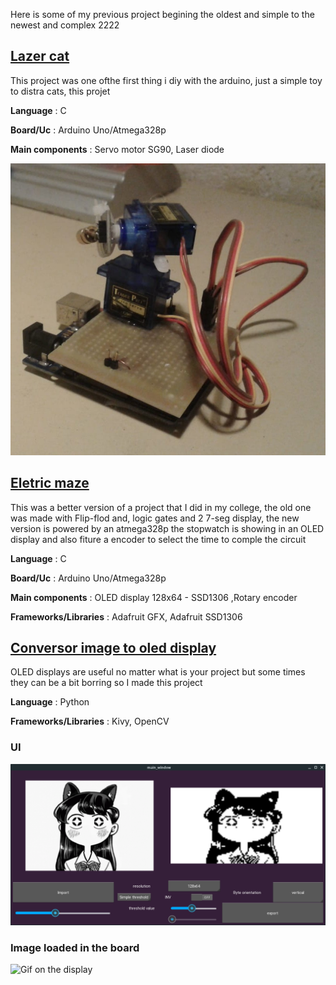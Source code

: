 

Here is some of my previous project begining the oldest and simple to the newest and complex 2222


##  [Lazer cat](https://github.com/Giovani-Pedroso/laser_cat/) 

 This project was one ofthe first thing i diy with the arduino, just a simple toy to distra cats, this projet 
 
 
 **Language** : C
 
 **Board/Uc** : Arduino Uno/Atmega328p
 
 **Main components** : Servo motor SG90, Laser diode
 
 
 
 ![Pseudo shield](https://github.com/Giovani-Pedroso/laser_cat/blob/main/Images/laser.jpeg?raw=true)
 

## [Eletric maze](https://github.com/Giovani-Pedroso/electric-labyrinth) 


This was a better version of a project that I did in my college, the old one was made with Flip-flod and, logic gates
and 2 7-seg display, the new version is powered by an atmega328p the stopwatch is showing in an OLED display and also fiture a encoder to select the time to comple the circuit

 **Language** : C
 
 **Board/Uc** : Arduino Uno/Atmega328p
 
 **Main components** : OLED display 128x64 - SSD1306 ,Rotary encoder
  
 **Frameworks/Libraries** : Adafruit GFX, Adafruit SSD1306
 
 

## [Conversor image to oled display](https://github.com/Giovani-Pedroso/Converter-of-images-and-videos-to-128-x-64-display)
 


OLED displays are useful no matter what is your project but some times they can be a bit borring so I made this project 


 **Language** : Python
 
 **Frameworks/Libraries** : Kivy, OpenCV

### UI 

 ![UI](https://github.com/Giovani-Pedroso/Converter-of-images-and-videos-to-128-x-64-display/blob/main/main_screen%20.png?raw=true)
 
### Image loaded in the board
 
 ![Gif on the display](https://github.com/Giovani-Pedroso/Converter-of-images-and-videos-to-128-x-64-display/blob/main/project%20demo.gif?raw=true) 

 
 






